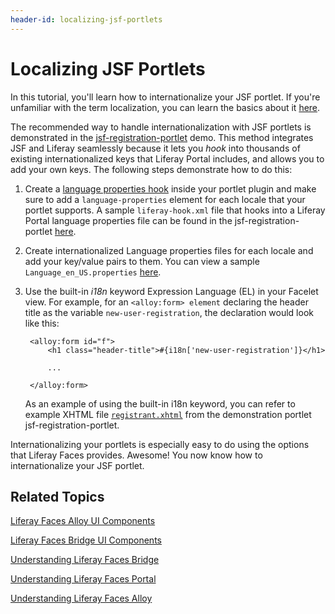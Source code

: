 ```yaml
---
header-id: localizing-jsf-portlets
---
```


# Localizing JSF Portlets

In this tutorial, you'll learn how to internationalize your JSF portlet. If
you're unfamiliar with the term localization, you can learn the basics about it
[here](http://en.wikipedia.org/wiki/Internationalization_and_localization).

The recommended way to handle internationalization with JSF portlets is
demonstrated in the
[jsf-registration-portlet](https://github.com/liferay/liferay-faces-portal/blob/2.0.0/demo/jsf-registration-portlet)
demo. This method integrates JSF and Liferay seamlessly because it lets you
*hook* into thousands of existing internationalized keys that Liferay Portal
includes, and allows you to add your own keys. The following steps demonstrate
how to do this:
   
1. Create a [language properties hook](/docs/6-2/tutorials/-/knowledge_base/t/overriding-language-properties-using-a-hook)
   inside your portlet plugin and make sure to add a `language-properties`
   element for each locale that your portlet supports. A sample
   `liferay-hook.xml` file that hooks into a Liferay Portal language properties
   file can be found in the jsf-registration-portlet
   [here](https://github.com/liferay/liferay-faces-portal/blob/2.0.0/demo/jsf-registration-portlet/src/main/webapp/WEB-INF/liferay-hook.xml).

2. Create internationalized Language properties files for each locale and add
   your key/value pairs to them. You can view a sample
   `Language_en_US.properties` [here](https://github.com/liferay/liferay-faces-portal/blob/2.0.0/demo/jsf-registration-portlet/src/main/resources/Language_en_US.properties).

3. Use the built-in *i18n* keyword Expression Language (EL) in your Facelet
   view. For example, for an `<alloy:form> element` declaring the header title as
   the variable `new-user-registration`, the declaration would look like this:

        <alloy:form id="f">
            <h1 class="header-title">#{i18n['new-user-registration']}</h1>

            ...

        </alloy:form>

    As an example of using the built-in i18n keyword, you can refer to example
    XHTML file [`registrant.xhtml`](https://github.com/liferay/liferay-faces-portal/blob/2.0.0/demo/jsf-registration-portlet/src/main/webapp/WEB-INF/views/registrant.xhtml)
    from the demonstration portlet jsf-registration-portlet.

Internationalizing your portlets is especially easy to do using the options that
Liferay Faces provides. Awesome! You now know how to internationalize your JSF
portlet. 

## Related Topics

[Liferay Faces Alloy UI Components](/docs/6-2/tutorials/-/knowledge_base/t/liferay-faces-alloy-ui-components)

[Liferay Faces Bridge UI Components](/docs/6-2/tutorials/-/knowledge_base/t/liferay-faces-bridge-ui-components)

[Understanding Liferay Faces Bridge](/docs/6-2/tutorials/-/knowledge_base/t/understanding-liferay-faces-bridge)

[Understanding Liferay Faces Portal](/docs/6-2/tutorials/-/knowledge_base/t/understanding-liferay-faces-portal)

[Understanding Liferay Faces Alloy](/docs/6-2/tutorials/-/knowledge_base/t/understanding-liferay-faces-alloy)

